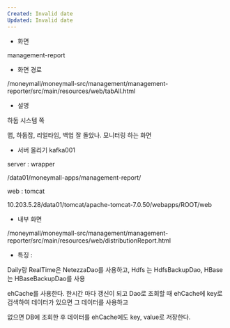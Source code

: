 ```yaml
---
Created: Invalid date
Updated: Invalid date
---
```

* 화면

management-report

* 화면 경로

/moneymall/moneymall-src/management/management-reporter/src/main/resources/web/tabAll.html

* 설명

하둡 시스템 쪽

맵, 하둡잡, 리얼타임, 백업 잘 돌았나. 모니터링 하는 화면

* 서버 올리기 kafka001

server : wrapper

/data01/moneymall-apps/management-report/

web : tomcat

10.203.5.28/data01/tomcat/apache-tomcat-7.0.50/webapps/ROOT/web

* 내부 화면

/moneymall/moneymall-src/management/management-reporter/src/main/resources/web/distributionReport.html

* 특징 :

Daily랑 RealTime은 NetezzaDao를 사용하고, Hdfs 는 HdfsBackupDao, HBase는 HBaseBackupDao를 사용

ehCache를 사용한다. 한시간 마다 갱신이 되고 Dao로 조회할 때 ehCache에 key로 검색하여 데이터가 있으면 그 데이터를 사용하고

없으면 DB에 조회한 후 데이터를 ehCache에도 key, value로 저장한다.